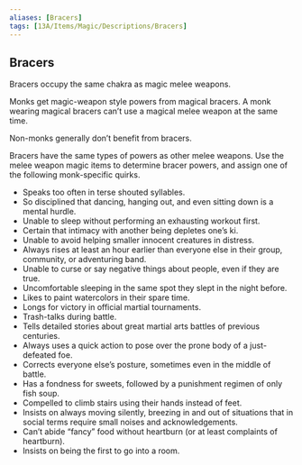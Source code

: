 ```yaml
---
aliases: [Bracers]
tags: [13A/Items/Magic/Descriptions/Bracers]
---
```


## Bracers

Bracers occupy the same chakra as magic melee weapons.

Monks get magic-weapon style powers from magical bracers. A monk wearing magical bracers can’t use a magical melee weapon at the same time. 

Non-monks generally don’t benefit from bracers.

Bracers have the same types of powers as other melee weapons. Use the melee weapon magic items to determine bracer powers, and assign one of the following monk-specific quirks.

-   Speaks too often in terse shouted syllables.
-   So disciplined that dancing, hanging out, and even sitting down is a mental hurdle.
-   Unable to sleep without performing an exhausting workout first.
-   Certain that intimacy with another being depletes one’s ki.
-   Unable to avoid helping smaller innocent creatures in distress.
-   Always rises at least an hour earlier than everyone else in their group, community, or adventuring band.
-   Unable to curse or say negative things about people, even if they are true.
-   Uncomfortable sleeping in the same spot they slept in the night before.
-   Likes to paint watercolors in their spare time.
-   Longs for victory in official martial tournaments.
-   Trash-talks during battle.
-   Tells detailed stories about great martial arts battles of previous centuries.
-   Always uses a quick action to pose over the prone body of a just-defeated foe.
-   Corrects everyone else’s posture, sometimes even in the middle of battle.
-   Has a fondness for sweets, followed by a punishment regimen of only fish soup.
-   Compelled to climb stairs using their hands instead of feet.
-   Insists on always moving silently, breezing in and out of situations that in social terms require small noises and acknowledgements.
-   Can’t abide “fancy” food without heartburn (or at least complaints of heartburn).
-   Insists on being the first to go into a room.